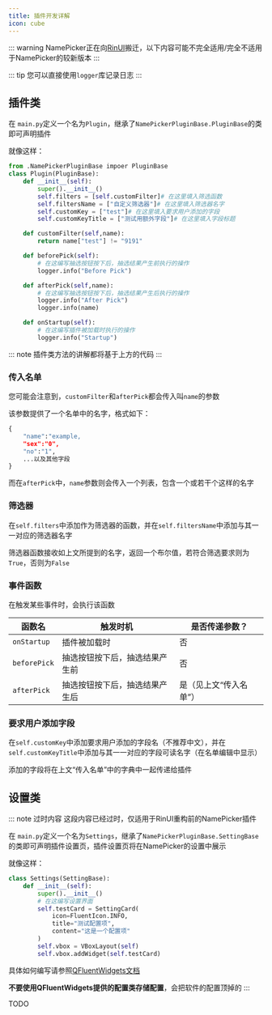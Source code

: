 ```yaml
---
title: 插件开发详解
icon: cube
---
```


::: warning
NamePicker正在向[RinUI](https://ui.rinlit.cn/zh)搬迁，以下内容可能不完全适用/完全不适用于NamePicker的较新版本
:::

::: tip
您可以直接使用`logger`库记录日志
:::

## 插件类
在 `main.py`定义一个名为`Plugin`，继承了`NamePickerPluginBase.PluginBase`的类即可声明插件

就像这样：

```python
from .NamePickerPluginBase impoer PluginBase
class Plugin(PluginBase):
    def __init__(self):
        super().__init__()
        self.filters = [self.customFilter]# 在这里填入筛选函数
        self.filtersName = ["自定义筛选器"]# 在这里填入筛选器名字
        self.customKey = ["test"]# 在这里填入要求用户添加的字段
        self.customKeyTitle = ["测试用额外字段"]# 在这里填入字段标题

    def customFilter(self,name):
        return name["test"] != "9191"

    def beforePick(self):
        # 在这编写抽选按钮按下后，抽选结果产生前执行的操作
        logger.info("Before Pick")

    def afterPick(self,name):
        # 在这编写抽选按钮按下后，抽选结果产生后执行的操作
        logger.info("After Pick")
        logger.info(name)

    def onStartup(self):
        # 在这编写插件被加载时执行的操作
        logger.info("Startup")
```

::: note
插件类方法的讲解都将基于上方的代码
:::

### 传入名单

您可能会注意到，`customFilter`和`afterPick`都会传入叫`name`的参数

该参数提供了一个名单中的名字，格式如下：

```python
{
    "name":"example,
    "sex":"0",
    "no":"1",
    ...以及其他字段
}
```

而在`afterPick`中，`name`参数则会传入一个列表，包含一个或若干个这样的名字

### 筛选器

在`self.filters`中添加作为筛选器的函数，并在`self.filtersName`中添加与其一一对应的筛选器名字

筛选器函数接收如上文所提到的名字，返回一个布尔值，若符合筛选要求则为`True`，否则为`False`

### 事件函数

在触发某些事件时，会执行该函数

|函数名|触发时机|是否传递参数？|
|----|----|----|
|`onStartup`|插件被加载时|否|
|`beforePick`|抽选按钮按下后，抽选结果产生前|否|
|`afterPick`|抽选按钮按下后，抽选结果产生后|是（见上文“传入名单”）|

### 要求用户添加字段

在`self.customKey`中添加要求用户添加的字段名（不推荐中文），并在`self.customKeyTitle`中添加与其一一对应的字段可读名字（在名单编辑中显示）

添加的字段将在上文“传入名单”中的字典中一起传递给插件

## 设置类
::: note 过时内容
这段内容已经过时，仅适用于RinUI重构前的NamePicker插件

在 `main.py`定义一个名为`Settings`，继承了`NamePickerPluginBase.SettingBase`的类即可声明插件设置页，插件设置页将在NamePicker的设置中展示

就像这样：

```python
class Settings(SettingBase):
    def __init__(self):
        super().__init__()
        # 在这编写设置界面
        self.testCard = SettingCard(
            icon=FluentIcon.INFO,
            title="测试配置项",
            content="这是一个配置项"
        )
        self.vbox = VBoxLayout(self)
        self.vbox.addWidget(self.testCard)

```

具体如何编写请参照[QFluentWidgets文档](https://qfluentwidgets.com/zh/pages)

**不要使用QFluentWidgets提供的配置类存储配置**，会把软件的配置顶掉的
:::

TODO